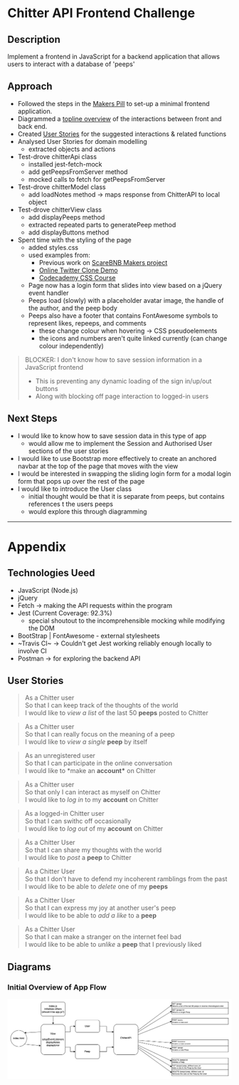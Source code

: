 # Chitter API Frontend Challenge

## Description

Implement a frontend in JavaScript for a backend application that allows users to interact with a database of 'peeps'

## Approach

- Followed the steps in the [Makers Pill](https://github.com/makersacademy/javascript-web-applications/blob/main/pills/setup_minimal_frontend_webapp.md) to set-up a minimal frontend application.
- Diagrammed a [topline overview](#initial-overview-of-app-flow) of the interactions between front and back end.
- Created [User Stories](#user-stories) for the suggested interactions & related functions
- Analysed User Stories for domain modelling
  - extracted objects and actions
- Test-drove chitterApi class
  - installed jest-fetch-mock
  - add getPeepsFromServer method
  - mocked calls to fetch for getPeepsFromServer
- Test-drove chitterModel class
  - add loadNotes method -> maps response from ChitterAPI to local object
- Test-drove chitterView class
  - add displayPeeps method
  - extracted repeated parts to generatePeep method
  - add displayButtons method
- Spent time with the styling of the page
  - added styles.css
  - used examples from:
    - Previous work on [ScareBNB Makers project](https://github.com/adamwoodcock98/makersbnb)
    - [Online Twitter Clone Demo](https://github.com/somanath-goudar/html-css-projects/tree/master/twitter-clone)
    - [Codecademy CSS Course](https://www.codecademy.com/learn/learn-css)
  - Page now has a login form that slides into view based on a jQuery event handler
  - Peeps load (slowly) with a placeholder avatar image, the handle of the author, and the peep body
  - Peeps also have a footer that contains FontAwesome symbols to represent likes, repeeps, and comments
    - these change colour when hovering -> CSS pseudoelements
    - the icons and numbers aren't quite linked currently (can change colour independently)

> BLOCKER: I don't know how to save session information in a JavaScript frontend
>
> - This is preventing any dynamic loading of the sign in/up/out buttons
> - Along with blocking off page interaction to logged-in users

## Next Steps

- I would like to know how to save session data in this type of app
  - would allow me to implement the Session and Authorised User sections of the user stories
- I would like to use Bootstrap more effectively to create an anchored navbar at the top of the page that moves with the view
- I would be interested in swapping the sliding login form for a modal login form that pops up over the rest of the page
- I would like to introduce the User class
  - initial thought would be that it is separate from peeps, but contains references t the users peeps
  - would explore this through diagramming

---

# Appendix

## Technologies Ueed

- JavaScript (Node.js)
- jQuery
- Fetch -> making the API requests within the program
- Jest (Current Coverage: 92.3%)
  - special shoutout to the incomprehensible mocking while modifying the DOM
- BootStrap | FontAwesome - external stylesheets
- ~Travis CI~ -> Couldn't get Jest working reliably enough locally to involve CI
- Postman -> for exploring the backend API

## User Stories

> As a Chitter user<br>
> So that I can keep track of the thoughts of the world<br>
> I would like to _view a list_ of the last 50 **peeps** posted to Chitter<br>

> As a Chitter user<br>
> So that I can really focus on the meaning of a peep<br>
> I would like to _view a single_ **peep** by itself<br>

> As an unregistered user<br>
> So that I can participate in the online conversation<br>
> I would like to \*make an **account\*** on Chitter<br>

> As a Chitter user<br>
> So that only I can interact as myself on Chitter<br>
> I would like to _log in_ to my **account** on Chitter<br>

> As a logged-in Chitter user<br>
> So that I can swithc off occasionally<br>
> I would like to _log out_ of my **account** on Chitter<br>

> As a Chitter User<br>
> So that I can share my thoughts with the world<br>
> I would like to _post_ a **peep** to Chitter<br>

> As a Chitter User<br>
> So that I don't have to defend my incoherent ramblings from the past<br>
> I would like to be able to _delete_ one of my **peeps**<br>

> As a Chitter User<br>
> So that I can express my joy at another user's peep<br>
> I would like to be able to _add a like_ to a **peep**<br>

> As a Chitter User<br>
> So that I can make a stranger on the internet feel bad<br>
> I would like to be able to _unlike_ a **peep** that I previously liked<br>

## Diagrams

### Initial Overview of App Flow

![Initial Overview of App Flow](./diagrams/Chitter-Frontend.png)
